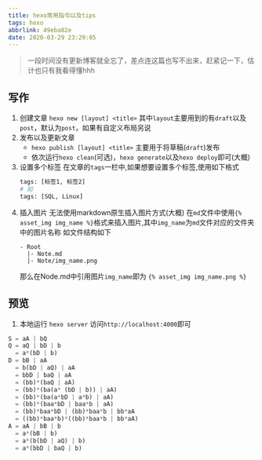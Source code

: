 ```yaml
---
title: hexo常用指令以及tips
tags: hexo
abbrlink: 49eba02e
date: 2020-03-29 23:29:05
---
```




> 一段时间没有更新博客就全忘了，差点连这篇也写不出来，赶紧记一下，估计也只有我看得懂hhh

## 写作
1. 创建文章
   `hexo new [layout] <title>`
   其中`layout`主要用到的有`draft`以及`post`，默认为`post`，如果有自定义布局另说
2. 发布以及更新文章
   - `hexo publish [layout] <title>` 主要用于将草稿(`draft`)发布
   - 依次运行`hexo clean`(可选)，`hexo generate`以及`hexo deploy`即可(大概)
3. 设置多个标签
   在文章的`tags`一栏中,如果想要设置多个标签,使用如下格式
   ```sh
   tags: [标签1, 标签2]
   # 如
   tags: [SQL, Linux]
   ```
4. 插入图片
   无法使用markdown原生插入图片方式(大概)
   在`md`文件中使用`{% asset_img img_name %}`格式来插入图片,其中`img_name`为`md`文件对应的文件夹中的图片名称
   如文件结构如下
   ```
   - Root
     |- Note.md
     |- Note/img_name.png
   ```
   那么在Node.md中引用图片`img_name`即为
   `{% asset_img img_name.png %}`
## 预览
1. 本地运行
   `hexo server`
   访问`http://localhost:4000`即可

```python
S = aA | bQ
Q = aQ | bD | b
  = a*(bD | b)
D = bB | aA
  = b(bD | aQ) | aA
  = bbD | baQ | aA
  = (bb)*(baQ | aA)
  = (bb)*(ba(a* (bD | b)) | aA)
  = (bb)*(ba(a*bD | a*b) | aA)
  = (bb)*(baa*bD | baa*b | aA)
  = (bb)*baa*bD | (bb)*baa*b | bb*aA
  = ((bb)*baa*b)*((bb)*baa*b | bb*aA)
A = aA | bB | b
  = a*(bB | b)
  = a*(b(bD | aQ) | b)
  = a*(bbD | baQ | b)


```